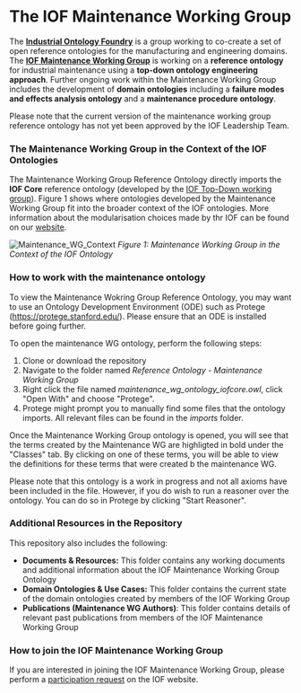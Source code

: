 # The IOF Maintenance Working Group

The [__Industrial Ontology Foundry__](https://www.industrialontologies.org/) is a group working to co-create a set of open reference ontologies for the manufacturing and engineering domains. The [__IOF Maintenance Working Group__](https://www.industrialontologies.org/maintenance-wg/) is working on a __reference ontology__ for industrial maintenance using a __top-down ontology engineering approach__. Further ongoing work within the Maintenance Working Group includes the development of __domain ontologies__ including a __failure modes and effects analysis ontology__ and a __maintenance procedure ontology__.

Please note that the current version of the maintenance working group reference ontology has not yet been approved by the IOF Leadership Team.

### The Maintenance Working Group in the Context of the IOF Ontologies

The Maintenance Working Group Reference Ontology directly imports the __IOF Core__ reference ontology (developed by the [IOF Top-Down working group](https://www.industrialontologies.org/top-down-wg/)). Figure 1 shows where ontologies developed by the Maintenance Working Group fit into the broader context of the IOF ontologies. More information about the modularisation choices made by thr IOF can be found on our [website](https://www.industrialontologies.org/iof-charter).

![Maintenance_WG_Context](https://github.com/uwasystemhealth/IOF_Maintenance_Working_Group_Public/tree/master/Documentation%20%26%20Resources/images/maintenance_wg_context.png)
*Figure 1: Maintenance Working Group in the Context of the IOF Ontology*

### How to work with the maintenance ontology

To view the Maintenance Wokring Group Reference Ontology, you may want to use an Ontology Development Environment (ODE) such as Protege (https://protege.stanford.edu/). Please ensure that an ODE is installed before going further.

To open the maintenance WG ontology, perform the following steps:
1. Clone or download the repository
2. Navigate to the folder named *Reference Ontology - Maintenance Working Group*
3. Right click the file named *maintenance_wg_ontology_iofcore.owl*, click "Open With" and choose "Protege".
4. Protege might prompt you to manually find some files that the ontology imports. All relevant files can be found in the *imports* folder.

Once the Maintenance Working Group ontology is opened, you will see that the terms created by the Maintenance WG are highligted in bold under the "Classes" tab. By clicking on one of these terms, you will be able to view the definitions for these terms that were created b the maintenance WG.

Please note that this ontology is a work in progress and not all axioms have been included in the file. However, if you do wish to run a reasoner over the ontology. You can do so in Protege by clicking "Start Reasoner". 

### Additional Resources in the Repository

This repository also includes the following:

- __Documents & Resources:__ This folder contains any working documents and additional information about the IOF Maintenance Working Group Ontology
- __Domain Ontologies & Use Cases:__ This folder contains the current state of the domain ontologies created by members of the IOF Working Group
- __Publications (Maintenance WG Authors)__: This folder contains details of relevant past publications from members of the IOF Maintenance Working Group

### How to join the IOF Maintenance Working Group

If you are interested in joining the IOF Maintenance Working Group, please perform a [participation request](https://www.industrialontologies.org/participation-request/) on the IOF website. 
